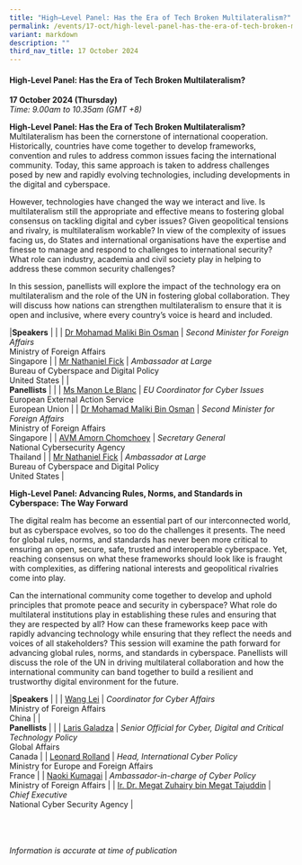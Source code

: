 ```yaml
---
title: "High–Level Panel: Has the Era of Tech Broken Multilateralism?"
permalink: /events/17-oct/high-level-panel-has-the-era-of-tech-broken-multilateralism/
variant: markdown
description: ""
third_nav_title: 17 October 2024
---
```

#### **High-Level Panel: Has the Era of Tech Broken Multilateralism?**

**17 October 2024 (Thursday)**  
*Time: 9.00am to 10.35am (GMT +8)*

**High-Level Panel: Has the Era of Tech Broken Multilateralism?**
Multilateralism has been the cornerstone of international cooperation. Historically, countries have come together to develop frameworks, convention and rules to address common issues facing the international community. Today, this same approach is taken to address challenges posed by new and rapidly evolving technologies, including developments in the digital and cyberspace. 

However, technologies have changed the way we interact and live. Is multilateralism still the appropriate and effective means to fostering global consensus on tackling digital and cyber issues? Given geopolitical tensions and rivalry, is multilateralism workable? In view of the complexity of issues facing us, do States and international organisations have the expertise and finesse to manage and respond to challenges to international security? What role can industry, academia and civil society play in helping to address these common security challenges? 

In this session, panellists will explore the impact of the technology era on multilateralism and the role of the UN in fostering global collaboration. They will discuss how nations can strengthen multilateralism to ensure that it is open and inclusive, where every country’s voice is heard and included. 

|**Speakers**          |                                                              |
| [Dr Mohamad Maliki Bin Osman](/speakers/dr-mohamad-maliki-bin-osman/)  | *Second Minister for Foreign Affairs* <br>Ministry of Foreign Affairs <br>Singapore      |
| [Mr Nathaniel Fick](/speakers/mr-nathaniel-fick/)  | *Ambassador at Large* <br>Bureau of Cyberspace and Digital Policy <br>United States      |
|<br>**Panellists**          |                                                              |
| [Ms Manon Le Blanc](/speakers/ms-manon-le-blanc/)  | *EU Coordinator for Cyber Issues* <br>European External Action Service <br>European Union      |
| [Dr Mohamad Maliki Bin Osman](/speakers/dr-mohamad-maliki-bin-osman/)  | *Second Minister for Foreign Affairs* <br>Ministry of Foreign Affairs <br>Singapore      |
| [AVM Amorn Chomchoey](/speakers/avm-amorn-chomchoey/)  | *Secretary General* <br>National Cybersecurity Agency <br>Thailand      |
| [Mr Nathaniel Fick](/speakers/mr-nathaniel-fick/)  | *Ambassador at Large* <br>Bureau of Cyberspace and Digital Policy <br>United States      |

**High-Level Panel: Advancing Rules, Norms, and Standards in Cyberspace: The Way Forward**

The digital realm has become an essential part of our interconnected world, but as cyberspace evolves, so too do the challenges it presents. The need for global rules, norms, and standards has never been more critical to ensuring an open, secure, safe, trusted and interoperable cyberspace. Yet, reaching consensus on what these frameworks should look like is fraught with complexities, as differing national interests and geopolitical rivalries come into play.

Can the international community come together to develop and uphold principles that promote peace and security in cyberspace? What role do multilateral institutions play in establishing these rules and ensuring that they are respected by all? How can these frameworks keep pace with rapidly advancing technology while ensuring that they reflect the needs and voices of all stakeholders?
This session will examine the path forward for advancing global rules, norms, and standards in cyberspace. Panellists will discuss the role of the UN in driving multilateral collaboration and how the international community can band together to build a resilient and trustworthy digital environment for the future.

|**Speakers**          |                                                              |
| [Wang Lei](/speakers/wang-lei/)  | *Coordinator for Cyber Affairs* <br>Ministry of Foreign Affairs <br>China      |
|<br>**Panellists**          |                                                              |
| [Laris Galadza](/speakers/laris-galadza/)  | *Senior Official for Cyber, Digital and Critical Technology Policy* <br>Global Affairs <br>Canada      |
| [Leonard Rolland](/speakers/leonard-rolland/)  | *Head, International Cyber Policy* <br>Ministry for Europe and Foreign Affairs <br>France      |
| [Naoki Kumagai](/speakers/naoki-kumagai/)  | *Ambassador-in-charge of Cyber Policy* <br>Ministry of Foreign Affairs      |
| [Ir. Dr. Megat Zuhairy bin Megat Tajuddin](/speakers/ir-dr-megat-zuhairy-bin-megat-tajuddin/)  | *Chief Executive* <br>National Cyber Security Agency      |

<br><br><br>
*Information is accurate at time of publication*